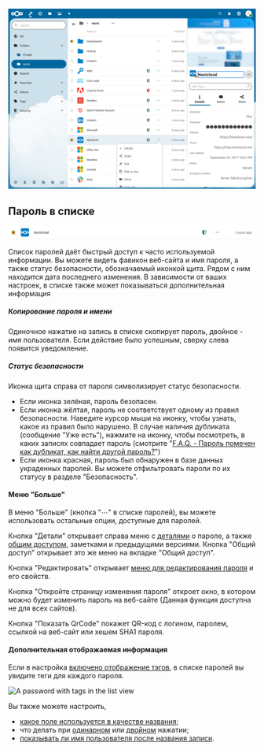![The main section with password details visible](_files/password-details.png)

## Пароль в списке
![A single password as displayed in the list view](_files/password-single.png)

Список паролей даёт быстрый доступ к часто используемой информации.
Вы можете видеть фавикон веб-сайта и имя пароля, а также статус безопасности, обозначаемый иконкой щита. Рядом с ним находится дата последнего изменения. В зависимости от ваших настроек, в списке также может показываться дополнительная информация

##### Копирование пароля и имени
Одиночное нажатие на запись в списке скопирует пароль, двойное - имя пользователя.
Если действие было успешным, сверху слева появится уведомление.

##### Статус безопасности
Иконка щита справа от пароля символизирует статус безопасности.
- Если иконка зелёная, пароль безопасен.
- Если иконка жёлтая, пароль не соответствует одному из правил безопасности. Наведите курсор мыши на иконку, чтобы узнать, какое из правил было нарушено. В случае наличия дубликата (сообщение "Уже есть"), нажмите на иконку, чтобы посмотреть, в каких записях совпадает пароль (смотрите "[F.A.Q. - Пароль помечен как дубликат, как найти другой пароль?](F.A.Q.md/#пароль-помечен-как-дубликат-как-найти-другой-пароль)")
- Если иконка красная, пароль был обнаружен в базе данных украденных паролей.
Вы можете отфильтровать пароли по их статусу в разделе "Безопасность".

#### Меню "Больше"
В меню "Больше" (кнопка "⋯" в списке паролей), вы можете использовать остальные опции, доступные для паролей.

Кнопка "Детали" открывает справа меню с [деталями](./Passwords/Password-Detail-View) о пароле, а также [общим доступом](./Passwords/Sharing-Passwords), заметками и предыдущими версиями. Кнопка "Общий доступ" открывает это же меню на вкладке "Общий доступ".

Кнопка "Редактировать" открывает [меню для редактирования пароля](./Passwords/Creating-Passwords) и его свойств.

Кнопка "Откройте страницу изменения пароля" откроет окно, в котором можно будет изменить пароль на веб-сайте (Данная функция доступна не для всех сайтов).

Кнопка "Показать QrCode" покажет QR-код с логином, паролем, ссылкой на веб-сайт или хешем SHA1 пароля.

#### Дополнительная отображаемая информация
Если в настройка [включено отображение тэгов](./Settings#show-tags-in-the-list-view), в списке паролей вы увидите теги для каждого пароля.

![A password with tags in the list view](_files/tags-hover.gif)

Вы также можете настроить,
- [какое поле используется в качестве названия](./Settings#set-title-from);
- что делать при [одинарном](./Settings#single-click-action-advanced) или [двойном](./Settings#double-click-action-advanced) нажатии;
- [показывать ли имя пользователя после названия записи](./Settings#show-username-in-list-view-advanced).
